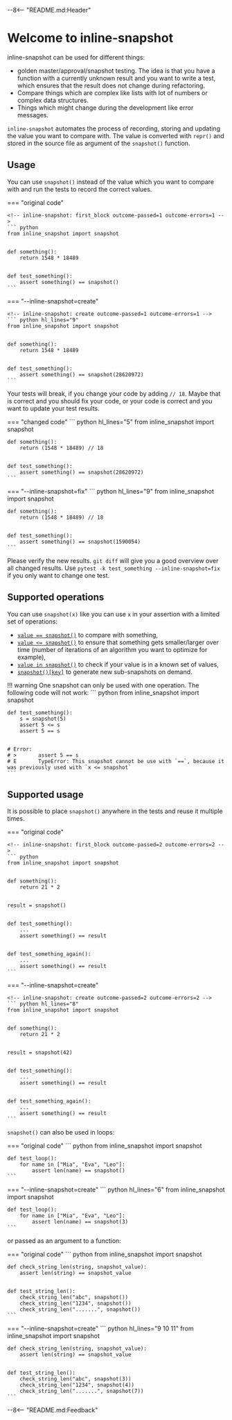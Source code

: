 
--8<-- "README.md:Header"


# Welcome to inline-snapshot

inline-snapshot can be used for different things:

* golden master/approval/snapshot testing.
  The idea is that you have a function with a currently unknown result and you want to write a test, which ensures that the result does not change during refactoring.
* Compare things which are complex like lists with lot of numbers or complex data structures.
* Things which might change during the development like error messages.


`inline-snapshot` automates the process of recording, storing and updating the value you want to compare with.
The value is converted with `repr()` and stored in the source file as argument of the `snapshot()` function.

## Usage

You can use `snapshot()` instead of the value which you want to compare with and run the tests to record the correct values.

=== "original code"

    <!-- inline-snapshot: first_block outcome-passed=1 outcome-errors=1 -->
    ``` python
    from inline_snapshot import snapshot


    def something():
        return 1548 * 18489


    def test_something():
        assert something() == snapshot()
    ```


=== "--inline-snapshot=create"

    <!-- inline-snapshot: create outcome-passed=1 outcome-errors=1 -->
    ``` python hl_lines="9"
    from inline_snapshot import snapshot


    def something():
        return 1548 * 18489


    def test_something():
        assert something() == snapshot(28620972)
    ```

Your tests will break, if you change your code by adding `// 18`.
Maybe that is correct and you should fix your code, or
your code is correct and you want to update your test results.

=== "changed code"
    <!-- inline-snapshot: outcome-failed=1 outcome-errors=1 -->
    ``` python hl_lines="5"
    from inline_snapshot import snapshot


    def something():
        return (1548 * 18489) // 18


    def test_something():
        assert something() == snapshot(28620972)
    ```


=== "--inline-snapshot=fix"
    <!-- inline-snapshot: fix outcome-passed=1 outcome-errors=1 -->
    ``` python hl_lines="9"
    from inline_snapshot import snapshot


    def something():
        return (1548 * 18489) // 18


    def test_something():
        assert something() == snapshot(1590054)
    ```

Please verify the new results. `git diff` will give you a good overview over all changed results.
Use `pytest -k test_something --inline-snapshot=fix` if you only want to change one test.


## Supported operations

You can use `snapshot(x)` like you can use `x` in your assertion with a limited set of operations:

- [`value == snapshot()`](eq_snapshot.md) to compare with something,
- [`value <= snapshot()`](cmp_snapshot.md) to ensure that something gets smaller/larger over time (number of iterations of an algorithm you want to optimize for example),
- [`value in snapshot()`](in_snapshot.md) to check if your value is in a known set of values,
- [`snapshot()[key]`](getitem_snapshot.md) to generate new sub-snapshots on demand.

!!! warning
    One snapshot can only be used with one operation.
    The following code will not work:
    <!-- inline-snapshot: first_block show_error outcome-failed=1 -->
    ``` python
    from inline_snapshot import snapshot


    def test_something():
        s = snapshot(5)
        assert 5 <= s
        assert 5 == s


    # Error:
    # >       assert 5 == s
    # E       TypeError: This snapshot cannot be use with `==`, because it was previously used with `x <= snapshot`
    ```

## Supported usage

It is possible to place `snapshot()` anywhere in the tests and reuse it multiple times.


=== "original code"

    <!-- inline-snapshot: first_block outcome-passed=2 outcome-errors=2 -->
    ``` python
    from inline_snapshot import snapshot


    def something():
        return 21 * 2


    result = snapshot()


    def test_something():
        ...
        assert something() == result


    def test_something_again():
        ...
        assert something() == result
    ```

=== "--inline-snapshot=create"

    <!-- inline-snapshot: create outcome-passed=2 outcome-errors=2 -->
    ``` python hl_lines="8"
    from inline_snapshot import snapshot


    def something():
        return 21 * 2


    result = snapshot(42)


    def test_something():
        ...
        assert something() == result


    def test_something_again():
        ...
        assert something() == result
    ```

`snapshot()` can also be used in loops:

=== "original code"
    <!-- inline-snapshot: first_block outcome-passed=1 outcome-errors=1 -->
    ``` python
    from inline_snapshot import snapshot


    def test_loop():
        for name in ["Mia", "Eva", "Leo"]:
            assert len(name) == snapshot()
    ```
=== "--inline-snapshot=create"
    <!-- inline-snapshot: create outcome-passed=1 outcome-errors=1 -->
    ``` python hl_lines="6"
    from inline_snapshot import snapshot


    def test_loop():
        for name in ["Mia", "Eva", "Leo"]:
            assert len(name) == snapshot(3)
    ```

or passed as an argument to a function:


=== "original code"
    <!-- inline-snapshot: first_block outcome-passed=1 outcome-errors=1 -->
    ``` python
    from inline_snapshot import snapshot


    def check_string_len(string, snapshot_value):
        assert len(string) == snapshot_value


    def test_string_len():
        check_string_len("abc", snapshot())
        check_string_len("1234", snapshot())
        check_string_len(".......", snapshot())
    ```

=== "--inline-snapshot=create"
    <!-- inline-snapshot: create outcome-passed=1 outcome-errors=1 -->
    ``` python hl_lines="9 10 11"
    from inline_snapshot import snapshot


    def check_string_len(string, snapshot_value):
        assert len(string) == snapshot_value


    def test_string_len():
        check_string_len("abc", snapshot(3))
        check_string_len("1234", snapshot(4))
        check_string_len(".......", snapshot(7))
    ```




--8<-- "README.md:Feedback"
